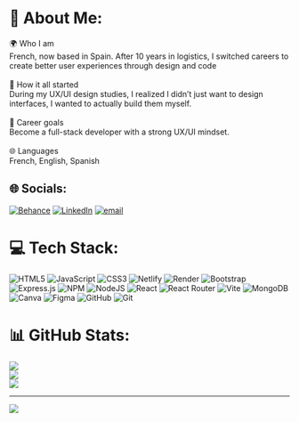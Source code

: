 # 💫 About Me:
🌍 Who I am<br>French, now based in Spain. After 10 years in logistics, I switched careers to create better user experiences through design and code<br><br>🧠 How it all started<br>During my UX/UI design studies, I realized I didn’t just want to design interfaces, I wanted to actually build them myself.<br><br>🌟 Career goals<br>Become a full-stack developer with a strong UX/UI mindset.<br><br>🌐 Languages<br>French, English, Spanish


## 🌐 Socials:
[![Behance](https://img.shields.io/badge/Behance-1769ff?logo=behance&logoColor=white)](https://behance.net/https://www.behance.net/gaellemadelaine1) [![LinkedIn](https://img.shields.io/badge/LinkedIn-%230077B5.svg?logo=linkedin&logoColor=white)](https://linkedin.com/in//gaellemadelaine) [![email](https://img.shields.io/badge/Email-D14836?logo=gmail&logoColor=white)](mailto:gaelle.madelaine@gmail.com) 

# 💻 Tech Stack:
![HTML5](https://img.shields.io/badge/html5-%23E34F26.svg?style=flat&logo=html5&logoColor=white) ![JavaScript](https://img.shields.io/badge/javascript-%23323330.svg?style=flat&logo=javascript&logoColor=%23F7DF1E) ![CSS3](https://img.shields.io/badge/css3-%231572B6.svg?style=flat&logo=css3&logoColor=white) ![Netlify](https://img.shields.io/badge/netlify-%23000000.svg?style=flat&logo=netlify&logoColor=#00C7B7) ![Render](https://img.shields.io/badge/Render-%46E3B7.svg?style=flat&logo=render&logoColor=white) ![Bootstrap](https://img.shields.io/badge/bootstrap-%238511FA.svg?style=flat&logo=bootstrap&logoColor=white) ![Express.js](https://img.shields.io/badge/express.js-%23404d59.svg?style=flat&logo=express&logoColor=%2361DAFB) ![NPM](https://img.shields.io/badge/NPM-%23CB3837.svg?style=flat&logo=npm&logoColor=white) ![NodeJS](https://img.shields.io/badge/node.js-6DA55F?style=flat&logo=node.js&logoColor=white) ![React](https://img.shields.io/badge/react-%2320232a.svg?style=flat&logo=react&logoColor=%2361DAFB) ![React Router](https://img.shields.io/badge/React_Router-CA4245?style=flat&logo=react-router&logoColor=white) ![Vite](https://img.shields.io/badge/vite-%23646CFF.svg?style=flat&logo=vite&logoColor=white) ![MongoDB](https://img.shields.io/badge/MongoDB-%234ea94b.svg?style=flat&logo=mongodb&logoColor=white) ![Canva](https://img.shields.io/badge/Canva-%2300C4CC.svg?style=flat&logo=Canva&logoColor=white) ![Figma](https://img.shields.io/badge/figma-%23F24E1E.svg?style=flat&logo=figma&logoColor=white) ![GitHub](https://img.shields.io/badge/github-%23121011.svg?style=flat&logo=github&logoColor=white) ![Git](https://img.shields.io/badge/git-%23F05033.svg?style=flat&logo=git&logoColor=white)
# 📊 GitHub Stats:
![](https://github-readme-stats.vercel.app/api?username=GaelleMde&theme=ambient_gradient&hide_border=false&include_all_commits=false&count_private=false)<br/>
![](https://nirzak-streak-stats.vercel.app/?user=GaelleMde&theme=ambient_gradient&hide_border=false)<br/>
![](https://github-readme-stats.vercel.app/api/top-langs/?username=GaelleMde&theme=ambient_gradient&hide_border=false&include_all_commits=false&count_private=false&layout=compact)

---
[![](https://visitcount.itsvg.in/api?id=GaelleMde&icon=2&color=8)](https://visitcount.itsvg.in)

<!-- Proudly created with GPRM ( https://gprm.itsvg.in ) -->
